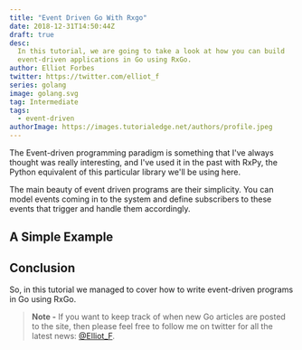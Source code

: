 ```yaml
---
title: "Event Driven Go With Rxgo"
date: 2018-12-31T14:50:44Z
draft: true
desc:
  In this tutorial, we are going to take a look at how you can build
  event-driven applications in Go using RxGo.
author: Elliot Forbes
twitter: https://twitter.com/elliot_f
series: golang
image: golang.svg
tag: Intermediate
tags:
  - event-driven
authorImage: https://images.tutorialedge.net/authors/profile.jpeg
---
```


The Event-driven programming paradigm is something that I've always thought was
really interesting, and I've used it in the past with RxPy, the Python
equivalent of this particular library we'll be using here.

The main beauty of event driven programs are their simplicity. You can model
events coming in to the system and define subscribers to these events that
trigger and handle them accordingly.

## A Simple Example

<!-- ## TODO: Write -->

## Conclusion

So, in this tutorial we managed to cover how to write event-driven programs in
Go using RxGo.

> **Note -** If you want to keep track of when new Go articles are posted to the
> site, then please feel free to follow me on twitter for all the latest news:
> [@Elliot_F](https://twitter.com/elliot_f).
